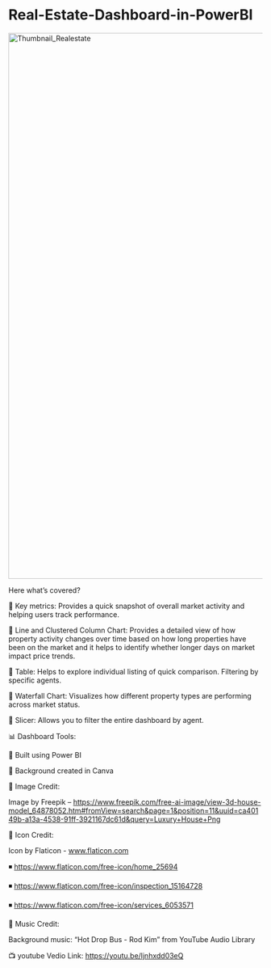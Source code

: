 # Real-Estate-Dashboard-in-PowerBI

<img width="1920" height="1080" alt="Thumbnail_Realestate" src="https://github.com/user-attachments/assets/73884075-cafb-4847-aedd-acf30567aab0" />

Here what’s covered? 

📌 Key metrics: Provides a quick snapshot of overall market activity and helping users track performance.

📌 Line and Clustered Column Chart: Provides a detailed view of how property activity changes over time based on how long properties have been on the market and it helps to identify whether longer days on market impact price trends.

📌 Table: Helps to explore individual listing of quick comparison. Filtering by specific agents.

📌 Waterfall Chart: Visualizes how different property types are performing across market status.

📌 Slicer: Allows you to filter the entire dashboard by agent.

📊 Dashboard Tools:

📌 Built using Power BI

📌 Background created in Canva



🎨 Image Credit:

Image by Freepik – https://www.freepik.com/free-ai-image/view-3d-house-model_64878052.htm#fromView=search&page=1&position=11&uuid=ca40149b-a13a-4538-91ff-3921167dc61d&query=Luxury+House+Png


🎨 Icon Credit:

Icon by Flaticon - www.flaticon.com

◾ https://www.flaticon.com/free-icon/home_25694

◾ https://www.flaticon.com/free-icon/inspection_15164728

◾ https://www.flaticon.com/free-icon/services_6053571


🎵 Music Credit:

Background music: “Hot Drop Bus - Rod Kim” from YouTube Audio Library

📺 youtube Vedio Link: https://youtu.be/ljnhxdd03eQ




